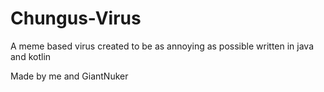 # Chungus-Virus
A meme based virus created to be as annoying as possible written in java and kotlin

Made by me and GiantNuker
